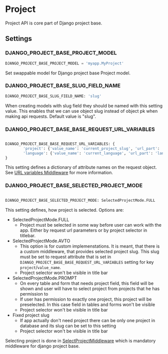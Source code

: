 # Project

Project API is core part of Django project base.

## Settings

### DJANGO_PROJECT_BASE_PROJECT_MODEL

```python
DJANGO_PROJECT_BASE_PROJECT_MODEL = 'myapp.MyProject'
```

Set swappable model for Django project base Project model.

### DJANGO_PROJECT_BASE_SLUG_FIELD_NAME

```python
DJANGO_PROJECT_BASE_SLUG_FIELD_NAME: 'slug'
```

When creating models with slug field they should be named with this setting value. This enables that we can use object
slug instead of object pk when making api requests. Default value is "slug".

### DJANGO_PROJECT_BASE_BASE_REQUEST_URL_VARIABLES

```python

DJANGO_PROJECT_BASE_BASE_REQUEST_URL_VARIABLES: {
        'project': {'value_name': 'current_project_slug', 'url_part': 'project-'},
        'language': {'value_name': 'current_language', 'url_part': 'language-'}
}
```

This setting defines a dictionary of attribute names on the request object. 
See [URL variables Middleware](./url-variables-middleware) for more information.

### DJANGO_PROJECT_BASE_SELECTED_PROJECT_MODE

```python

DJANGO_PROJECT_BASE_SELECTED_PROJECT_MODE: SelectedProjectMode.FULL
```

This setting defines, how project is selected. Options are:
- SelectedProjectMode.FULL
  - Project must be selected in some way before user can work with the app. Either by request url parameters or by 
project selector in titlebar.
- SelectedProjectMode.AVTO
  - This option is for custom implemenstations. It is meant, that there is a custom middleware, that provides selected
project slug. This slug must be set to request attribute that is set in `DJANGO_PROJECT_BASE_BASE_REQUEST_URL_VARIABLES`
setting for key `project`/`value_name`.
  - Project selector won't be visible in title bar 
- SelectedProjectMode.PROMPT
  - On every table and form that needs project field, this field will be shown and user will have to select project from
projects that he has permission to
  - If user has permission to exactly one project, this project will be preselected. In this case field in tables and 
forms won't be visible
  - Project selector won't be visible in title bar
- Fixed project slug
  - If app actually don't need project there can be only one project in database and its slug can be set to this setting
  - Project selector won't be visible in title bar

Selecting project is done in [SelectProjectMiddleware](./select-project-middleware.md) which is mandatory middleware for
django project base.

